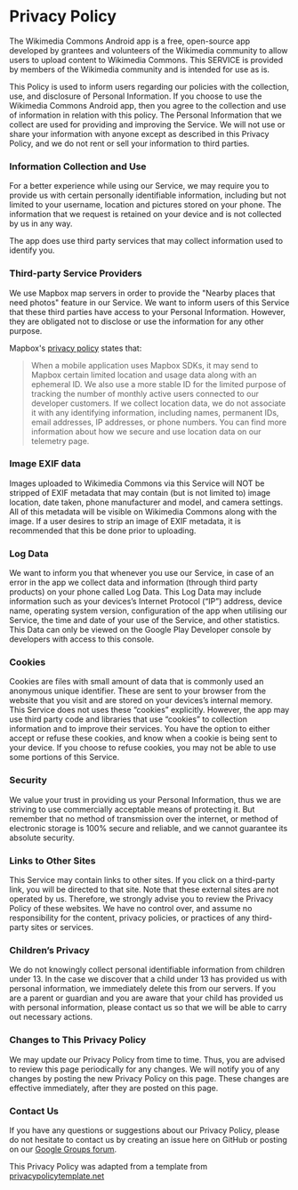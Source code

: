 # Privacy Policy

The Wikimedia Commons Android app is a free, open-source app developed by grantees and volunteers of the Wikimedia community to allow users to upload content to Wikimedia Commons. This SERVICE is provided by members of the Wikimedia community and is intended for use as is. 

This Policy is used to inform users regarding our policies with the collection, use, and disclosure of Personal Information. If you choose to use the Wikimedia Commons Android app, then you agree to the collection and use of information in relation with this policy. The Personal Information that we collect are used for providing and improving the Service. We will not use or share your information with anyone except as described in this Privacy Policy, and we do not rent or sell your information to third parties.

### Information Collection and Use

For a better experience while using our Service, we may require you to provide us with certain personally identifiable information, including but not limited to your username, location and pictures stored on your phone. The information that we request is retained on your device and is not collected by us in any way. 

The app does use third party services that may collect information used to identify you. 

### Third-party Service Providers

We use Mapbox map servers in order to provide the "Nearby places that need photos" feature in our Service. We want to inform users of this Service that these third parties have access to your Personal Information. However, they are obligated not to disclose or use the information for any other purpose.

Mapbox's [privacy policy](https://www.mapbox.com/privacy/#[MDWaYcfm]) states that:

> When a mobile application uses Mapbox SDKs, it may send to Mapbox certain limited location and usage data along with an ephemeral ID. We also use a more stable ID for the limited purpose of tracking the number of monthly active users connected to our developer customers. If we collect location data, we do not associate it with any identifying information, including names, permanent IDs, email addresses, IP addresses, or phone numbers. You can find more information about how we secure and use location data on our telemetry page.


### Image EXIF data

Images uploaded to Wikimedia Commons via this Service will NOT be stripped of EXIF metadata that may contain (but is not limited to) image location, date taken, phone manufacturer and model, and camera settings. All of this metadata will be visible on Wikimedia Commons along with the image. If a user desires to strip an image of EXIF metadata, it is recommended that this be done prior to uploading.

### Log Data

We want to inform you that whenever you use our Service, in case of an error in the app we collect data and information (through third party products) on your phone called Log Data. This Log Data may include information such as your devices’s Internet Protocol (“IP”) address, device name, operating system version, configuration of the app when utilising our Service, the time and date of your use of the Service, and other statistics. This Data can only be viewed on the Google Play Developer console by developers with access to this console. 

### Cookies

Cookies are files with small amount of data that is commonly used an anonymous unique identifier. These are sent to your browser from the website that you visit and are stored on your devices’s internal memory. This Service does not uses these “cookies” explicitly. However, the app may use third party code and libraries that use “cookies” to collection information and to improve their services. You have the option to either accept or refuse these cookies, and know when a cookie is being sent to your device. If you choose to refuse cookies, you may not be able to use some portions of this Service.

### Security

We value your trust in providing us your Personal Information, thus we are striving to use commercially acceptable means of protecting it. But remember that no method of transmission over the internet, or method of electronic storage is 100% secure and reliable, and we cannot guarantee its absolute security.

### Links to Other Sites

This Service may contain links to other sites. If you click on a third-party link, you will be directed to that site. Note that these external sites are not operated by us. Therefore, we strongly advise you to review the Privacy Policy of these websites. We have no control over, and assume no responsibility for the content, privacy policies, or practices of any third-party sites or services.

### Children’s Privacy

We do not knowingly collect personal identifiable information from children under 13. In the case we discover that a child under 13 has provided us with personal information, we immediately delete this from our servers. If you are a parent or guardian and you are aware that your child has provided us with personal information, please contact us so that we will be able to carry out necessary actions.

### Changes to This Privacy Policy

We may update our Privacy Policy from time to time. Thus, you are advised to review this page periodically for any changes. We will notify you of any changes by posting the new Privacy Policy on this page. These changes are effective immediately, after they are posted on this page.

### Contact Us

If you have any questions or suggestions about our Privacy Policy, please do not hesitate to contact us by creating an issue here on GitHub or posting on our [Google Groups forum](https://groups.google.com/forum/#!forum/commons-app-android).

This Privacy Policy was adapted from a template from [privacypolicytemplate.net](privacypolicytemplate.net)  